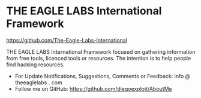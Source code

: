 # THE EAGLE LABS International Framework
https://github.com/The-Eagle-Labs-International

THE EAGLE LABS International Framework focused on gathering information from free tools, licenced tools or resources. The intention is to help people find hacking resources.

- For Update Notifications, Suggestions, Comments or Feedback: info @ theeaglelabs . com
- Follow me on GitHub: https://github.com/diegoexploit/AboutMe

